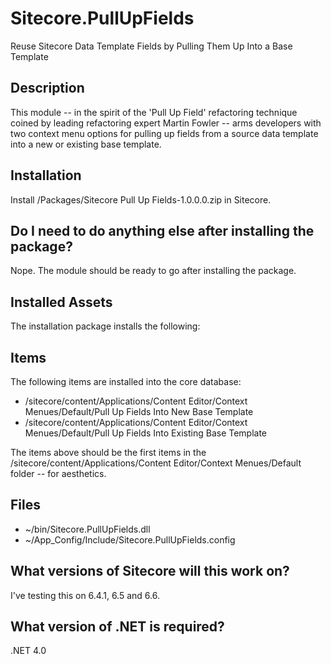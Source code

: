 Sitecore.PullUpFields
=====================

Reuse Sitecore Data Template Fields by Pulling Them Up Into a Base Template

Description
-----------

This module -- in the spirit of the 'Pull Up Field' refactoring technique coined by leading refactoring expert Martin Fowler -- arms developers with two context menu options for pulling up fields from a source data template into a new or existing base template.

Installation
------------

Install /Packages/Sitecore Pull Up Fields-1.0.0.0.zip in Sitecore.

Do I need to do anything else after installing the package?
-----------------------------------------------------------

Nope.  The module should be ready to go after installing the package.

Installed Assets
----------------

The installation package installs the following:

Items
-----

The following items are installed into the core database:

* /sitecore/content/Applications/Content Editor/Context Menues/Default/Pull Up Fields Into New Base Template
* /sitecore/content/Applications/Content Editor/Context Menues/Default/Pull Up Fields Into Existing Base Template

The items above should be the first items in the /sitecore/content/Applications/Content Editor/Context Menues/Default folder -- for aesthetics.

Files
-----

* ~/bin/Sitecore.PullUpFields.dll
* ~/App_Config/Include/Sitecore.PullUpFields.config
 
What versions of Sitecore will this work on?
--------------------------------------------

I've testing this on 6.4.1, 6.5 and 6.6.

What version of .NET is required?
---------------------------------

.NET 4.0